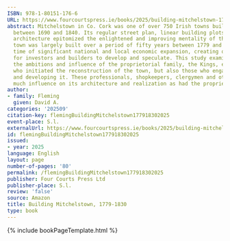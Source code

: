 ```yaml
---
ISBN: 978-1-80151-176-6
URL: https://www.fourcourtspress.ie/books/2025/building-mitchelstown-1779-1830
abstract: Mitchelstown in Co. Cork was one of over 750 Irish towns built or remodelled
  between 1690 and 1840. Its regular street plan, linear building plots and uniform
  architecture epitomized the enlightened and improving mentality of the period. The
  town was largely built over a period of fifty years between 1779 and 1830, at a
  time of significant national and local economic expansion, creating opportunities
  for investors and builders to develop and speculate. This study examines not only
  the ambitions and influence of the proprietorial family, the Kings, earls of Kingston,
  who initiated the reconstruction of the town, but also those who engaged in building
  and developing it. These professionals, shopkeepers, clergymen and others had as
  much influence on its architecture and realization as had the proprietors.
author:
- family: Fleming
  given: David A.
categories: '202509'
citation-key: flemingBuildingMitchelstown177918302025
event-place: S.l.
externalUrl: https://www.fourcourtspress.ie/books/2025/building-mitchelstown-1779-1830
id: flemingBuildingMitchelstown177918302025
issued:
- year: 2025
language: English
layout: page
number-of-pages: '80'
permalink: /flemingBuildingMitchelstown177918302025
publisher: Four Courts Press Ltd
publisher-place: S.l.
review: 'false'
source: Amazon
title: Building Mitchelstown, 1779-1830
type: book
---
```

{% include bookPageTemplate.html %}